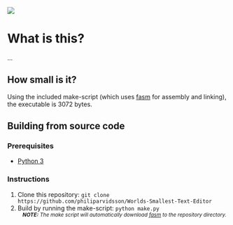 ![](https://img.shields.io/github/license/philiparvidsson/Worlds-Smallest-Text-Editor.svg)

# What is this?

...

## How small is it?

Using the included make-script (which uses [fasm](https://flatassembler.net/) for assembly and linking), the executable is 3072 bytes.

## Building from source code

### Prerequisites
* [Python 3](https://www.python.org/downloads/)

### Instructions
1. Clone this repository: `git clone https://github.com/philiparvidsson/Worlds-Smallest-Text-Editor`
2. Build by running the make-script: `python make.py`  
   <sup><i><b>&nbsp;&nbsp;&nbsp;&nbsp;NOTE:</b> The make script will automatically download [fasm](https://flatassembler.net/) to the repository directory.</i></sup>
